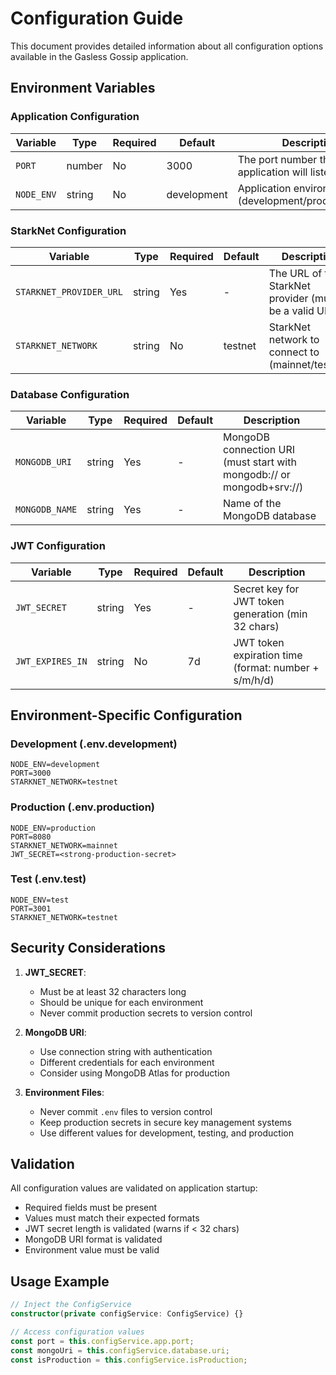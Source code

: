# Configuration Guide

This document provides detailed information about all configuration options available in the Gasless Gossip application.

## Environment Variables

### Application Configuration

| Variable   | Type   | Required | Default     | Description                                           |
| ---------- | ------ | -------- | ----------- | ----------------------------------------------------- |
| `PORT`     | number | No       | 3000        | The port number the application will listen on        |
| `NODE_ENV` | string | No       | development | Application environment (development/production/test) |

### StarkNet Configuration

| Variable                | Type   | Required | Default | Description                                            |
| ----------------------- | ------ | -------- | ------- | ------------------------------------------------------ |
| `STARKNET_PROVIDER_URL` | string | Yes      | -       | The URL of the StarkNet provider (must be a valid URI) |
| `STARKNET_NETWORK`      | string | No       | testnet | StarkNet network to connect to (mainnet/testnet)       |

### Database Configuration

| Variable       | Type   | Required | Default | Description                                                           |
| -------------- | ------ | -------- | ------- | --------------------------------------------------------------------- |
| `MONGODB_URI`  | string | Yes      | -       | MongoDB connection URI (must start with mongodb:// or mongodb+srv://) |
| `MONGODB_NAME` | string | Yes      | -       | Name of the MongoDB database                                          |

### JWT Configuration

| Variable         | Type   | Required | Default | Description                                          |
| ---------------- | ------ | -------- | ------- | ---------------------------------------------------- |
| `JWT_SECRET`     | string | Yes      | -       | Secret key for JWT token generation (min 32 chars)   |
| `JWT_EXPIRES_IN` | string | No       | 7d      | JWT token expiration time (format: number + s/m/h/d) |

## Environment-Specific Configuration

### Development (.env.development)

```env
NODE_ENV=development
PORT=3000
STARKNET_NETWORK=testnet
```

### Production (.env.production)

```env
NODE_ENV=production
PORT=8080
STARKNET_NETWORK=mainnet
JWT_SECRET=<strong-production-secret>
```

### Test (.env.test)

```env
NODE_ENV=test
PORT=3001
STARKNET_NETWORK=testnet
```

## Security Considerations

1. **JWT_SECRET**:

   - Must be at least 32 characters long
   - Should be unique for each environment
   - Never commit production secrets to version control

2. **MongoDB URI**:

   - Use connection string with authentication
   - Different credentials for each environment
   - Consider using MongoDB Atlas for production

3. **Environment Files**:
   - Never commit `.env` files to version control
   - Keep production secrets in secure key management systems
   - Use different values for development, testing, and production

## Validation

All configuration values are validated on application startup:

- Required fields must be present
- Values must match their expected formats
- JWT secret length is validated (warns if < 32 chars)
- MongoDB URI format is validated
- Environment value must be valid

## Usage Example

```typescript
// Inject the ConfigService
constructor(private configService: ConfigService) {}

// Access configuration values
const port = this.configService.app.port;
const mongoUri = this.configService.database.uri;
const isProduction = this.configService.isProduction;
```
